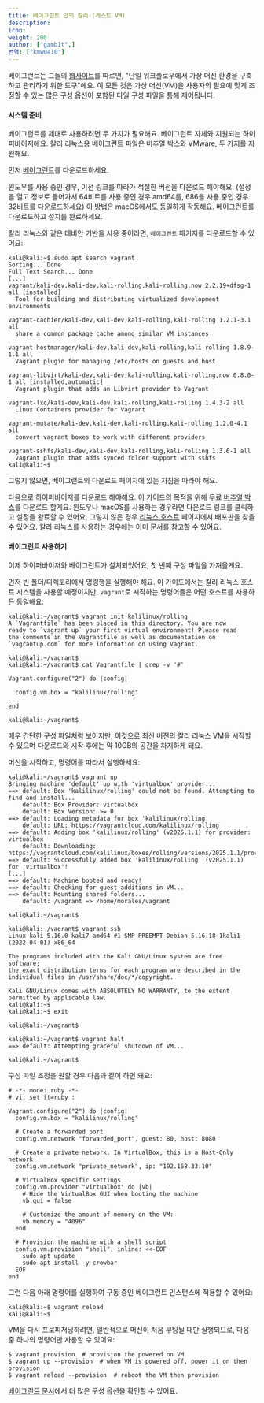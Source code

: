 ```yaml
---
title: 베이그런트 안의 칼리 (게스트 VM)
description:
icon:
weight: 200
author: ["gamb1t",]
번역: ["kmw0410"]
---
```


베이그런트는 그들의 [웹사이트](https://www.vagrantup.com/)를 따르면, "단일 워크플로우에서 가상 머신 환경을 구축하고 관리하기 위한 도구"에요. 이 모든 것은 가상 머신(VM)을 사용자의 필요에 맞게 조정할 수 있는 많은 구성 옵션이 포함된 다일 구성 파일을 통해 제어됩니다.

#### 시스템 준비

베이그런트를 제대로 사용하려면 두 가지가 필요해요. 베이그런트 자체와 지원되는 하이퍼바이저에요. 칼리 리눅스용 베이그런트 파일은 버추얼 박스와 VMware, 두 가지를 지원해요.

먼저 [베이그런트](https://www.vagrantup.com/downloads)를 다운로드하세요.

윈도우를 사용 중인 경우, 이전 링크를 따라가 적절한 버전을 다운로드 해야해요. (설정을 열고 정보로 들어가서 64비트를 사용 중인 경우 amd64를, 686을 사용 중인 경우 32비트를 다운로드하세요) 이 방법은 macOS에서도 동일하게 작동해요. 베이그런트를 다운로드하고 설치를 완료하세요.

칼리 리눅스와 같은 데비안 기반을 사용 중이라면, `베이그런트` 패키지를 다운로드할 수 있어요:

```console
kali@kali:~$ sudo apt search vagrant
Sorting... Done
Full Text Search... Done
[...]
vagrant/kali-dev,kali-dev,kali-rolling,kali-rolling,now 2.2.19+dfsg-1 all [installed]
  Tool for building and distributing virtualized development environments

vagrant-cachier/kali-dev,kali-dev,kali-rolling,kali-rolling 1.2.1-3.1 all
  share a common package cache among similar VM instances

vagrant-hostmanager/kali-dev,kali-dev,kali-rolling,kali-rolling 1.8.9-1.1 all
  Vagrant plugin for managing /etc/hosts on guests and host

vagrant-libvirt/kali-dev,kali-dev,kali-rolling,kali-rolling,now 0.8.0-1 all [installed,automatic]
  Vagrant plugin that adds an Libvirt provider to Vagrant

vagrant-lxc/kali-dev,kali-dev,kali-rolling,kali-rolling 1.4.3-2 all
  Linux Containers provider for Vagrant

vagrant-mutate/kali-dev,kali-dev,kali-rolling,kali-rolling 1.2.0-4.1 all
  convert vagrant boxes to work with different providers

vagrant-sshfs/kali-dev,kali-dev,kali-rolling,kali-rolling 1.3.6-1 all
  vagrant plugin that adds synced folder support with sshfs
kali@kali:~$
```

그렇지 않으면, 베이그런트의 다운로드 페이지에 있는 지침을 따라야 해요.

다음으로 하이퍼바이저를 다운로드 해야해요. 이 가이드의 목적을 위해 무료 [버추얼 박스](https://www.virtualbox.org/wiki/Downloads)를 다운로드 할게요. 윈도우나 macOS를 사용하는 경우라면 다운로드 링크를 클릭하고 설정을 완료할 수 있어요. 그렇지 않은 경우 [리눅스 호스트](https://www.virtualbox.org/wiki/Linux_Downloads) 페이지에서 배포판을 찾을 수 있어요. 칼리 리눅스를 사용하는 경우에는 이미 [문서](/virtualization/install-virtualbox-host/)를 참고할 수 있어요.

#### 베이그런트 사용하기

이제 하이퍼바이저와 베이그런트가 설치되었어요, 첫 번째 구성 파일을 가져올게요.

먼저 빈 폴더/디렉토리에서 명령행을 실행해야 해요. 이 가이드에서는 칼리 리눅스 호스트 시스템을 사용할 예정이지만, `vagrant`로 시작하는 명령어들은 어떤 호스트를 사용하든 동일해요:

```console
kali@kali:~/vagrant$ vagrant init kalilinux/rolling
A `Vagrantfile` has been placed in this directory. You are now
ready to `vagrant up` your first virtual environment! Please read
the comments in the Vagrantfile as well as documentation on
`vagrantup.com` for more information on using Vagrant.

kali@kali:~/vagrant$
kali@kali:~/vagrant$ cat Vagrantfile | grep -v '#'

Vagrant.configure("2") do |config|

  config.vm.box = "kalilinux/rolling"

end

kali@kali:~/vagrant$
```

매우 간단한 구성 파일처럼 보이지만, 이것으로 최신 버전의 칼리 리눅스 VM을 시작할 수 있으며 다운로드와 시작 후에는 약 10GB의 공간을 차지하게 돼요.

머신을 시작하고, 명령어를 따라서 실행하세요:

```console
kali@kali:~/vagrant$ vagrant up
Bringing machine 'default' up with 'virtualbox' provider...
==> default: Box 'kalilinux/rolling' could not be found. Attempting to find and install...
    default: Box Provider: virtualbox
    default: Box Version: >= 0
==> default: Loading metadata for box 'kalilinux/rolling'
    default: URL: https://vagrantcloud.com/kalilinux/rolling
==> default: Adding box 'kalilinux/rolling' (v2025.1.1) for provider: virtualbox
    default: Downloading: https://vagrantcloud.com/kalilinux/boxes/rolling/versions/2025.1.1/providers/virtualbox.box
==> default: Successfully added box 'kalilinux/rolling' (v2025.1.1) for 'virtualbox'!
[...]
==> default: Machine booted and ready!
==> default: Checking for guest additions in VM...
==> default: Mounting shared folders...
    default: /vagrant => /home/morales/vagrant

kali@kali:~/vagrant$

kali@kali:~/vagrant$ vagrant ssh
Linux kali 5.16.0-kali7-amd64 #1 SMP PREEMPT Debian 5.16.18-1kali1 (2022-04-01) x86_64

The programs included with the Kali GNU/Linux system are free software;
the exact distribution terms for each program are described in the
individual files in /usr/share/doc/*/copyright.

Kali GNU/Linux comes with ABSOLUTELY NO WARRANTY, to the extent
permitted by applicable law.
kali@kali:~$
kali@kali:~$ exit

kali@kali:~/vagrant$

kali@kali:~/vagrant$ vagrant halt
==> default: Attempting graceful shutdown of VM...

kali@kali:~/vagrant$
```

구성 파일 조정을 원할 경우 다음과 같이 하면 돼요:

```plaintext
# -*- mode: ruby -*-
# vi: set ft=ruby :

Vagrant.configure("2") do |config|
  config.vm.box = "kalilinux/rolling"

  # Create a forwarded port
  config.vm.network "forwarded_port", guest: 80, host: 8080

  # Create a private network. In VirtualBox, this is a Host-Only network
  config.vm.network "private_network", ip: "192.168.33.10"

  # VirtualBox specific settings
  config.vm.provider "virtualbox" do |vb|
    # Hide the VirtualBox GUI when booting the machine
    vb.gui = false

    # Customize the amount of memory on the VM:
    vb.memory = "4096"
  end

  # Provision the machine with a shell script
  config.vm.provision "shell", inline: <<-EOF
    sudo apt update
    sudo apt install -y crowbar
  EOF
end
```

그런 다음 아래 명령어를 실행하여 구동 중인 베이그런트 인스턴스에 적용할 수 있어요:

```console
kali@kali:~$ vagrant reload
kali@kali:~$
```

VM을 다시 프로피저닝하려면, 일반적으로 머신이 처음 부팅될 때만 실행되므로, 다음 중 하나의 명령어만 사용할 수 있어요:

```console
$ vagrant provision  # provision the powered on VM
$ vagrant up --provision  # when VM is powered off, power it on then provision
$ vagrant reload --provision  # reboot the VM then provision
```

[베이그런트 문서](https://www.vagrantup.com/docs/vagrantfile/machine_settings)에서 더 많은 구성 옵션을 확인할 수 있어요.
